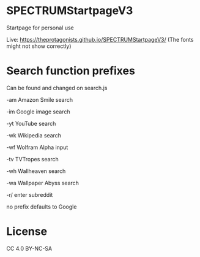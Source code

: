# SPECTRUMStartpageV3
Startpage for personal use



Live: https://theprotagonists.github.io/SPECTRUMStartpageV3/
(The fonts might not show correctly)

# Search function prefixes
Can be found and changed on search.js

  -am   Amazon Smile search
  
  -im   Google image search
  
  -yt   YouTube search
  
  -wk   Wikipedia search
  
  -wf   Wolfram Alpha input
  
  -tv   TVTropes search
  
  -wh   Wallheaven search
  
  -wa   Wallpaper Abyss search
  
  -r/   enter subreddit
  
  
  
  no prefix defaults to Google
  


# License

CC 4.0 BY-NC-SA
